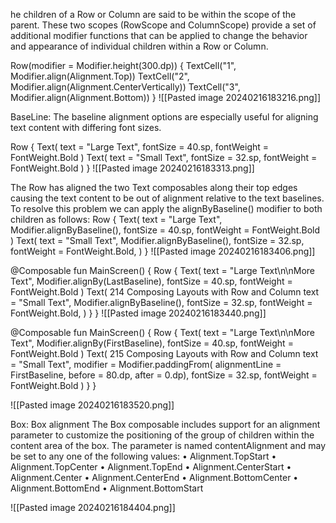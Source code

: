 
he children of a Row or Column are said to be within the scope of the parent. These two scopes (RowScope and  ColumnScope) provide a set of additional modifier functions that can be applied to change the behavior and appearance of individual children within a Row or Column.

Row(modifier = Modifier.height(300.dp)) {
 TextCell("1", Modifier.align(Alignment.Top))
 TextCell("2", Modifier.align(Alignment.CenterVertically))
 TextCell("3", Modifier.align(Alignment.Bottom))
}
![[Pasted image 20240216183216.png]]


BaseLine:
The baseline alignment options are especially useful for aligning text content with differing font sizes.

Row {
 Text(
 text = "Large Text",
 fontSize = 40.sp,
 fontWeight = FontWeight.Bold
 )
 Text(
 text = "Small Text",
 fontSize = 32.sp,
 fontWeight = FontWeight.Bold
 )
}
![[Pasted image 20240216183313.png]]

The Row has aligned the two Text composables along their top edges causing the text content to be out of alignment relative to the text baselines. To resolve this problem we can apply the alignByBaseline() modifier to 
both children as follows:
Row {
 Text(
 text = "Large Text",
 Modifier.alignByBaseline(),
 fontSize = 40.sp,
 fontWeight = FontWeight.Bold
 )
 Text(
 text = "Small Text",
 Modifier.alignByBaseline(),
 fontSize = 32.sp,
 fontWeight = FontWeight.Bold,
 )
}
![[Pasted image 20240216183406.png]]



@Composable
fun MainScreen() {
 Row {
 Text(
 text = "Large Text\n\nMore Text",
 Modifier.alignBy(LastBaseline),
 fontSize = 40.sp,
 fontWeight = FontWeight.Bold
 )
 Text(
214
Composing Layouts with Row and Column
 text = "Small Text",
 Modifier.alignByBaseline(),
 fontSize = 32.sp,
 fontWeight = FontWeight.Bold,
 )
 }
}
![[Pasted image 20240216183440.png]]

@Composable
fun MainScreen() {
 Row {
 Text(
 text = "Large Text\n\nMore Text",
 Modifier.alignBy(FirstBaseline),
 fontSize = 40.sp,
 fontWeight = FontWeight.Bold
 )
 Text(
215
Composing Layouts with Row and Column
 text = "Small Text",
 modifier = Modifier.paddingFrom(
 alignmentLine = FirstBaseline, before = 80.dp, after = 0.dp),
 fontSize = 32.sp,
 fontWeight = FontWeight.Bold
 )
 }
}

![[Pasted image 20240216183520.png]]


Box:
 Box alignment
The Box composable includes support for an alignment parameter to customize the positioning of the group of 
children within the content area of the box. The parameter is named contentAlignment and may be set to any 
one of the following values:
• Alignment.TopStart
• Alignment.TopCenter
• Alignment.TopEnd
• Alignment.CenterStart
• Alignment.Center
• Alignment.CenterEnd
• Alignment.BottomCenter
• Alignment.BottomEnd
• Alignment.BottomStart

![[Pasted image 20240216184404.png]]
